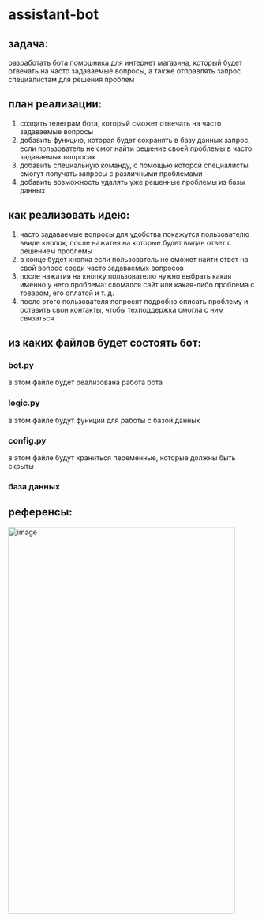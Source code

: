 # assistant-bot
## задача:
разработать бота помошника для интернет магазина, который будет отвечать на часто задаваемые вопросы, 
а также отправлять запрос специалистам для решения проблем
## план реализации:
1. создать телеграм бота, который сможет отвечать на часто задаваемые вопросы
2. добавить функцию, которая будет сохранять в базу данных запрос,
если пользователь не смог найти решение своей проблемы в часто задаваемых вопросах
3. добавить специальную команду, с помощью которой специалисты смогут получать запросы с различными проблемами
4. добавить возможность удалять уже решенные проблемы из базы данных
## как реализовать идею:
1. часто задаваемые вопросы для удобства покажутся пользователю ввиде кнопок,
после нажатия на которые будет выдан ответ с решением проблемы
2. в конце будет кнопка если пользователь не сможет найти ответ на свой вопрос среди часто задаваемых вопросов
3. после нажатия на кнопку пользователю нужно выбрать какая именно у него проблема:
сломался сайт или какая-либо проблема с товаром, его оплатой и т. д.
4. после этого пользователя попросят подробно описать проблему и оставить свои контакты,
чтобы техподдержка смогла с ним связаться
## из каких файлов будет состоять бот:
### bot.py
в этом файле будет реализована работа бота
### logic.py
в этом файле будут функции для работы с базой данных
### config.py
в этом файле будут храниться переменные, которые должны быть скрыты 
### база данных
## референсы:
<img width="459" height="784" alt="image" src="https://github.com/user-attachments/assets/3449fad4-ad7e-426e-b872-9b919cd136c6" />
